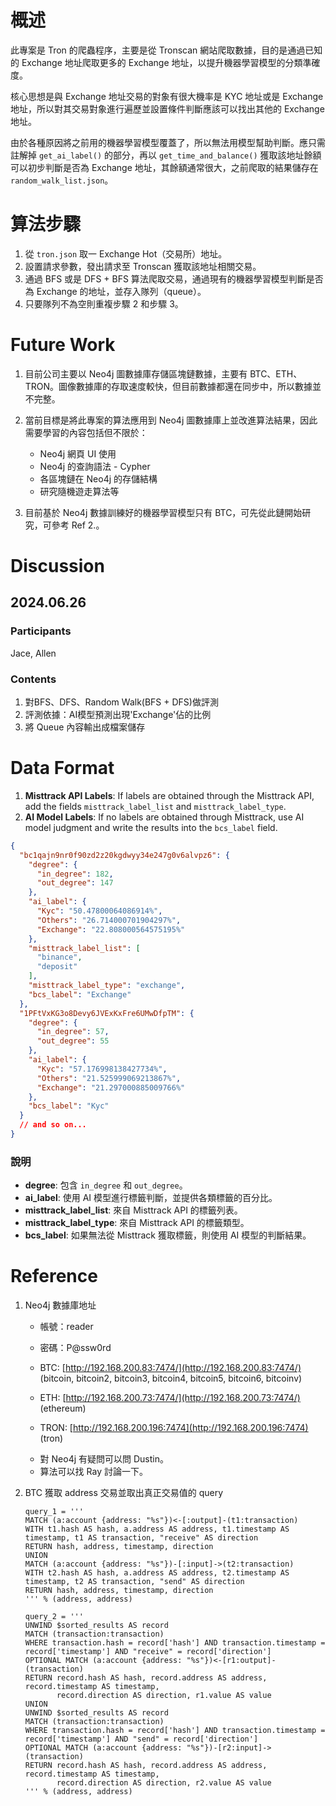 # 概述
此專案是 Tron 的爬蟲程序，主要是從 Tronscan 網站爬取數據，目的是通過已知的 Exchange 地址爬取更多的 Exchange 地址，以提升機器學習模型的分類準確度。

核心思想是與 Exchange 地址交易的對象有很大機率是 KYC 地址或是 Exchange 地址，所以對其交易對象進行遍歷並設置條件判斷應該可以找出其他的 Exchange 地址。

由於各種原因將之前用的機器學習模型覆蓋了，所以無法用模型幫助判斷。應只需註解掉 `get_ai_label()` 的部分，再以 `get_time_and_balance()` 獲取該地址餘額可以初步判斷是否為 Exchange 地址，其餘額通常很大，之前爬取的結果儲存在 `random_walk_list.json`。

# 算法步驟
1. 從 `tron.json` 取一 Exchange Hot（交易所）地址。
2. 設置請求參數，發出請求至 Tronscan 獲取該地址相關交易。
3. 通過 BFS 或是 DFS + BFS 算法爬取交易，通過現有的機器學習模型判斷是否為 Exchange 的地址，並存入隊列（queue）。
4. 只要隊列不為空則重複步驟 2 和步驟 3。

# Future Work
1. 目前公司主要以 Neo4j 圖數據庫存儲區塊鏈數據，主要有 BTC、ETH、TRON。圖像數據庫的存取速度較快，但目前數據都還在同步中，所以數據並不完整。

2. 當前目標是將此專案的算法應用到 Neo4j 圖數據庫上並改進算法結果，因此需要學習的內容包括但不限於：
   - Neo4j 網頁 UI 使用
   - Neo4j 的查詢語法 - Cypher
   - 各區塊鏈在 Neo4j 的存儲結構
   - 研究隨機遊走算法等

3. 目前基於 Neo4j 數據訓練好的機器學習模型只有 BTC，可先從此鏈開始研究，可參考 Ref 2.。

# Discussion
## 2024.06.26
### Participants
Jace, Allen
### Contents
1. 對BFS、DFS、Random Walk(BFS + DFS)做評測
2. 評測依據：AI模型預測出現'Exchange'佔的比例
3. 將 Queue 內容輸出成檔案儲存

# Data Format

1. **Misttrack API Labels**: If labels are obtained through the Misttrack API, add the fields `misttrack_label_list` and `misttrack_label_type`.
2. **AI Model Labels**: If no labels are obtained through Misttrack, use AI model judgment and write the results into the `bcs_label` field.

```json
{
  "bc1qajn9nr0f90zd2z20kgdwyy34e247g0v6alvpz6": {
    "degree": {
      "in_degree": 182,
      "out_degree": 147
    },
    "ai_label": {
      "Kyc": "50.47800064086914%",
      "Others": "26.714000701904297%",
      "Exchange": "22.808000564575195%"
    },
    "misttrack_label_list": [
      "binance",
      "deposit"
    ],
    "misttrack_label_type": "exchange",
    "bcs_label": "Exchange"
  },
  "1PFtVxKG3o8Devy6JVExKxFre6UMwDfpTM": {
    "degree": {
      "in_degree": 57,
      "out_degree": 55
    },
    "ai_label": {
      "Kyc": "57.176998138427734%",
      "Others": "21.525999069213867%",
      "Exchange": "21.297000885009766%"
    },
    "bcs_label": "Kyc"
  }
  // and so on...
}
```

### 說明

- **degree**: 包含 `in_degree` 和 `out_degree`。
- **ai_label**: 使用 AI 模型進行標籤判斷，並提供各類標籤的百分比。
- **misttrack_label_list**: 來自 Misttrack API 的標籤列表。
- **misttrack_label_type**: 來自 Misttrack API 的標籤類型。
- **bcs_label**: 如果無法從 Misttrack 獲取標籤，則使用 AI 模型的判斷結果。

# Reference
1. Neo4j 數據庫地址
   - 帳號：reader
   - 密碼：P@ssw0rd

   - BTC: [http://192.168.200.83:7474/](http://192.168.200.83:7474/) (bitcoin, bitcoin2, bitcoin3, bitcoin4, bitcoin5, bitcoin6, bitcoinv)
   - ETH: [http://192.168.200.73:7474/](http://192.168.200.73:7474/) (ethereum)
   - TRON: [http://192.168.200.196:7474](http://192.168.200.196:7474) (tron)

   * 對 Neo4j 有疑問可以問 Dustin。
   * 算法可以找 Ray 討論一下。

2. BTC 獲取 address 交易並取出真正交易值的 query
    ```cypher
    query_1 = '''
    MATCH (a:account {address: "%s"})<-[:output]-(t1:transaction)
    WITH t1.hash AS hash, a.address AS address, t1.timestamp AS timestamp, t1 AS transaction, "receive" AS direction
    RETURN hash, address, timestamp, direction
    UNION
    MATCH (a:account {address: "%s"})-[:input]->(t2:transaction)
    WITH t2.hash AS hash, a.address AS address, t2.timestamp AS timestamp, t2 AS transaction, "send" AS direction
    RETURN hash, address, timestamp, direction
    ''' % (address, address)

    query_2 = '''
    UNWIND $sorted_results AS record
    MATCH (transaction:transaction)
    WHERE transaction.hash = record['hash'] AND transaction.timestamp = record['timestamp'] AND "receive" = record['direction']
    OPTIONAL MATCH (a:account {address: "%s"})<-[r1:output]-(transaction)
    RETURN record.hash AS hash, record.address AS address, record.timestamp AS timestamp,
           record.direction AS direction, r1.value AS value
    UNION
    UNWIND $sorted_results AS record
    MATCH (transaction:transaction)
    WHERE transaction.hash = record['hash'] AND transaction.timestamp = record['timestamp'] AND "send" = record['direction']
    OPTIONAL MATCH (a:account {address: "%s"})-[r2:input]->(transaction)
    RETURN record.hash AS hash, record.address AS address, record.timestamp AS timestamp,
           record.direction AS direction, r2.value AS value
    ''' % (address, address)
    ```